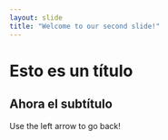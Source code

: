 ```yaml
---
layout: slide
title: "Welcome to our second slide!"
---
```

# Esto es un título
## Ahora el subtítulo

Use the left arrow to go back!
